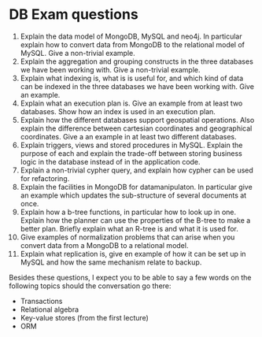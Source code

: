 # DB Exam questions

1. Explain the data model of MongoDB, MySQL and neo4j. In particular explain how to convert data from MongoDB to the relational model of MySQL. Give a non-trivial example.
2. Explain the aggregation and grouping constructs in the three databases we have been working with. Give a non-trivial example.
3. Explain what indexing is, what is is useful for, and which kind of data can be indexed in the three databases we have been working with. Give an example.
4. Explain what an execution plan is. Give an example from at least two databases. Show how an index is used in an execution plan.
5. Explain how the different databases support geospatial operations. Also explain the difference between cartesian coordinates and geographical coordinates. Give a an example in at least two different databases.
6. Explain triggers, views and stored procedures in MySQL. Explain the purpose of each and explain the trade-off between storing business logic in the database instead of in the application code.
7. Explain a non-trivial cypher query, and explain how cypher can be used for refactoring.
8. Explain the facilities in MongoDB for datamanipulaton. In particular give an example which updates the sub-structure of several documents at once.
9. Explain how a b-tree functions, in particular how to look up in one. Explain how the planner can use the properties of the B-tree to make a better plan. Briefly explain what an R-tree is and what it is used for.
10. Give examples of normalization problems that can arise when you convert data from a MongoDB to a relational model.
11. Explain what replication is, give en example of how it can be set up in MySQL and how the same mechanism relate to backup.

Besides these questions, I expect you to be able to say a few words on the following topics should the conversation go there:

* Transactions
* Relational algebra
* Key-value stores (from the first lecture)
* ORM
